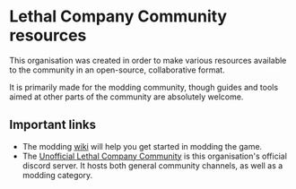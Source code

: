 # Lethal Company Community resources

This organisation was created in order to make various resources available to the community in an open-source, collaborative format.

It is primarily made for the modding community, though guides and tools aimed at other parts of the community are absolutely welcome.

## Important links
- The modding [wiki](https://github.com/LethalCompany/LethalCompanyModdingWiki) will help you get started in modding the game.
- The [Unofficial Lethal Company Community](https://discord.gg/nYcQFEpXfU) is this organisation's official discord server. It hosts both general community channels, as well as a modding category.
